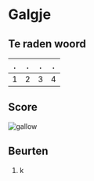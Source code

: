 # Galgje

## Te raden woord

|.|.|.|.|
|-|-|-|-|
|1|2|3|4|

## Score
![gallow](./images/1.png)

## Beurten 
1. k